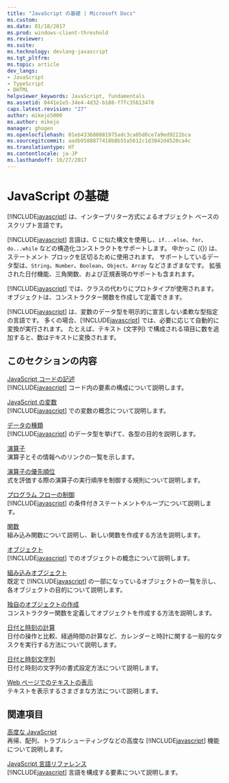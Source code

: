 ```yaml
---
title: "JavaScript の基礎 | Microsoft Docs"
ms.custom: 
ms.date: 01/18/2017
ms.prod: windows-client-threshold
ms.reviewer: 
ms.suite: 
ms.technology: devlang-javascript
ms.tgt_pltfrm: 
ms.topic: article
dev_langs:
- JavaScript
- TypeScript
- DHTML
helpviewer_keywords: JavaScript, fundamentals
ms.assetid: 0441e1e5-34e4-4d32-b188-f7fc35613478
caps.latest.revision: "27"
author: mikejo5000
ms.author: mikejo
manager: ghogen
ms.openlocfilehash: 01eb433680881975adc3ca05d6ce7a9ed9222bca
ms.sourcegitcommit: aadb9588877418b8b55a5612c1d3842d4520ca4c
ms.translationtype: HT
ms.contentlocale: ja-JP
ms.lasthandoff: 10/27/2017
---
```

# <a name="javascript-fundamentals"></a>JavaScript の基礎
[!INCLUDE[javascript](../javascript/includes/javascript-md.md)] は、インタープリター方式によるオブジェクト ベースのスクリプト言語です。  
  
 [!INCLUDE[javascript](../javascript/includes/javascript-md.md)] 言語は、C に似た構文を使用し、`if...else`、`for`、`do...while` などの構造化コンストラクトをサポートします。 中かっこ ({}) は、ステートメント ブロックを区切るために使用されます。 サポートしているデータ型は、`String`、`Number`、`Boolean`、`Object`、`Array` などさまざまなです。 拡張された日付機能、三角関数、および正規表現のサポートも含まれます。  
  
 [!INCLUDE[javascript](../javascript/includes/javascript-md.md)] では、クラスの代わりにプロトタイプが使用されます。 オブジェクトは、コンストラクター関数を作成して定義できます。  
  
 [!INCLUDE[javascript](../javascript/includes/javascript-md.md)] は、変数のデータ型を明示的に宣言しない柔軟な型指定の言語です。 多くの場合、[!INCLUDE[javascript](../javascript/includes/javascript-md.md)] では、必要に応じて自動的に変換が実行されます。 たとえば、テキスト (文字列) で構成される項目に数を追加すると、数はテキストに変換されます。  
  
## <a name="in-this-section"></a>このセクションの内容  
 [JavaScript コードの記述](../javascript/writing-javascript-code.md)  
 [!INCLUDE[javascript](../javascript/includes/javascript-md.md)] コード内の要素の構成について説明します。  
  
 [JavaScript の変数](../javascript/variables-javascript.md)  
 [!INCLUDE[javascript](../javascript/includes/javascript-md.md)] での変数の概念について説明します。  
  
 [データの種類](../javascript/data-types-javascript.md)  
 [!INCLUDE[javascript](../javascript/includes/javascript-md.md)] のデータ型を挙げて、各型の目的を説明します。  
  
 [演算子](../javascript/operators-javascript.md)  
 演算子とその情報へのリンクの一覧を示します。  
  
 [演算子の優先順位](../javascript/operator-subtractprecedence-javascript.md)  
 式を評価する際の演算子の実行順序を制御する規則について説明します。  
  
 [プログラム フローの制御](../javascript/controlling-program-flow-javascript.md)  
 [!INCLUDE[javascript](../javascript/includes/javascript-md.md)] の条件付きステートメントやループについて説明します。  
  
 [関数](../javascript/functions-javascript.md)  
 組み込み関数について説明し、新しい関数を作成する方法を説明します。  
  
 [オブジェクト](../javascript/objects-and-arrays-javascript.md)  
 [!INCLUDE[javascript](../javascript/includes/javascript-md.md)] でのオブジェクトの概念について説明します。  
  
 [組み込みオブジェクト](../javascript/intrinsic-objects-javascript.md)  
 既定で [!INCLUDE[javascript](../javascript/includes/javascript-md.md)] の一部になっているオブジェクトの一覧を示し、各オブジェクトの目的について説明します。  
  
 [独自のオブジェクトの作成](../javascript/creating-objects-javascript.md)  
 コンストラクター関数を定義してオブジェクトを作成する方法を説明します。  
  
 [日付と時刻の計算](../javascript/calculating-dates-and-times-javascript.md)  
 日付の操作と比較、経過時間の計算など、カレンダーと時計に関する一般的なタスクを実行する方法について説明します。  
  
 [日付と時刻文字列](../javascript/date-and-time-strings-javascript.md)  
 日付と時刻の文字列の書式設定方法について説明します。  
  
 [Web ページでのテキストの表示](../javascript/displaying-text-in-a-webpage-javascript.md)  
 テキストを表示するさまざまな方法について説明します。  
  
## <a name="related-sections"></a>関連項目  
 [高度な JavaScript](../javascript/advanced/advanced-javascript.md)  
 再帰、配列、トラブルシューティングなどの高度な [!INCLUDE[javascript](../javascript/includes/javascript-md.md)] 機能について説明します。  
  
 [JavaScript 言語リファレンス](../javascript/reference/javascript-reference.md)  
 [!INCLUDE[javascript](../javascript/includes/javascript-md.md)] 言語を構成する要素について説明します。